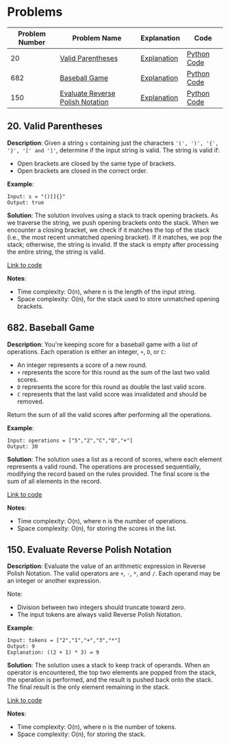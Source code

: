 # Problems

| Problem Number | Problem Name                         | Explanation                                      | Code                                              |
|----------------|--------------------------------------|--------------------------------------------------|---------------------------------------------------|
| 20             | [Valid Parentheses](#20-valid-parentheses) | [Explanation](#20-valid-parentheses)             | [Python Code](./020_valid_parentheses.py)           |
| 682            | [Baseball Game](#682-baseball-game)  | [Explanation](#682-baseball-game)                | [Python Code](./682_baseball_game.py)              |
| 150            | [Evaluate Reverse Polish Notation](#150-evaluate-reverse-polish-notation) | [Explanation](#150-evaluate-reverse-polish-notation) | [Python Code](./150_evaluate_reverse_polish_notation.py) |

## 20. Valid Parentheses

**Description**:
Given a string `s` containing just the characters `'(', ')', '{', '}', '[' and ']'`, determine if the input string is valid. The string is valid if:
- Open brackets are closed by the same type of brackets.
- Open brackets are closed in the correct order.

**Example**:
```plaintext
Input: s = "()[]{}"
Output: true
```

**Solution**:
The solution involves using a stack to track opening brackets. As we traverse the string, we push opening brackets onto the stack. When we encounter a closing bracket, we check if it matches the top of the stack (i.e., the most recent unmatched opening bracket). If it matches, we pop the stack; otherwise, the string is invalid. If the stack is empty after processing the entire string, the string is valid.

[Link to code](020_valid_parentheses.py)

**Notes**:
- Time complexity: O(n), where n is the length of the input string.
- Space complexity: O(n), for the stack used to store unmatched opening brackets.

## 682. Baseball Game

**Description**:
You're keeping score for a baseball game with a list of operations. Each operation is either an integer, `+`, `D`, or `C`:
- An integer represents a score of a new round.
- `+` represents the score for this round as the sum of the last two valid scores.
- `D` represents the score for this round as double the last valid score.
- `C` represents that the last valid score was invalidated and should be removed.

Return the sum of all the valid scores after performing all the operations.

**Example**:
```plaintext
Input: operations = ["5","2","C","D","+"]
Output: 30
```

**Solution**:
The solution uses a list as a record of scores, where each element represents a valid round. The operations are processed sequentially, modifying the record based on the rules provided. The final score is the sum of all elements in the record.

[Link to code](682_baseball_game.py)

**Notes**:
- Time complexity: O(n), where n is the number of operations.
- Space complexity: O(n), for storing the scores in the list.

## 150. Evaluate Reverse Polish Notation

**Description**:
Evaluate the value of an arithmetic expression in Reverse Polish Notation. The valid operators are `+`, `-`, `*`, and `/`. Each operand may be an integer or another expression.

Note:
- Division between two integers should truncate toward zero.
- The input tokens are always valid Reverse Polish Notation.

**Example**:
```plaintext
Input: tokens = ["2","1","+","3","*"]
Output: 9
Explanation: ((2 + 1) * 3) = 9
```

**Solution**:
The solution uses a stack to keep track of operands. When an operator is encountered, the top two elements are popped from the stack, the operation is performed, and the result is pushed back onto the stack. The final result is the only element remaining in the stack.

[Link to code](150_evaluate_reverse_polish_notation.py)

**Notes**:
- Time complexity: O(n), where n is the number of tokens.
- Space complexity: O(n), for storing the stack.